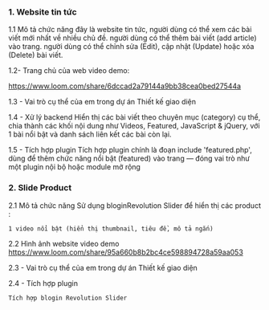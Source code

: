 ### 1. Website tin tức

   1.1 Mô tả chức năng
   đây là website tin tức, người dùng có thể xem các bài viết mới nhất về nhiều chủ đề.
   người dùng có thể thêm bài viết (add article) vào trang.
   người dùng có thể chỉnh sửa (Edit), cập nhật (Update) hoặc xóa (Delete) bài viết.
   
   1.2- Trang chủ của web video demo:

   https://www.loom.com/share/6dccad2a79144a9bb38cea0bed27544a 

   1.3 - Vai trò cụ thể của em trong dự án
   Thiết kế giao diện

   1.4 -  Xử lý backend
   Hiển thị các bài viết theo chuyên mục (category) cụ thể, chia thành các khối nội dung như Videos, Featured, JavaScript & jQuery, với 1 bài nổi bật và danh sách liên kết các bài còn lại.
  
   1.5 - Tích hợp plugin
   Tích hợp plugin chính là đoạn include 'featured.php', dùng để thêm chức năng nổi bật (featured) vào trang — đóng vai trò như một plugin nội bộ hoặc module mở rộng


### 2. Slide Product 

   2.1 Mô tả chức năng
    Sử dụng bloginRevolution Slider để hiển thị các product :
    
    1 video nổi bật (hiển thị thumbnail, tiêu đề, mô tả ngắn)
   
   2.2 Hình ảnh website video demo
     https://www.loom.com/share/95a660b8b2bc4ce598894728a59aa053
  
   2.3 - Vai trò cụ thể của em trong dự án
    Thiết kế giao diện
   
   2.4 - Tích hợp plugin
   
    Tích hợp blogin Revolution Slider
